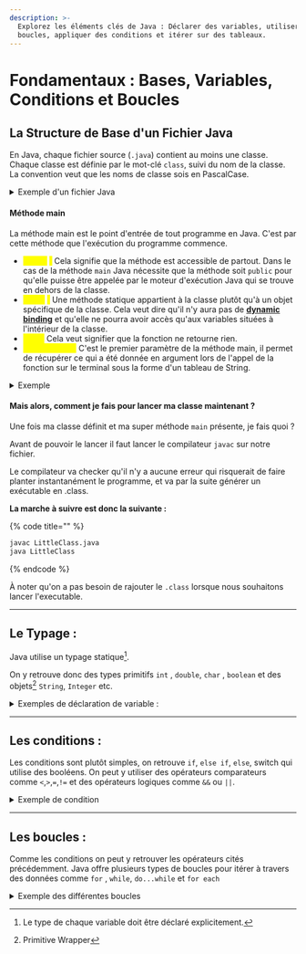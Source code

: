 ```yaml
---
description: >-
  Explorez les éléments clés de Java : Déclarer des variables, utiliser des
  boucles, appliquer des conditions et itérer sur des tableaux.
---
```


# Fondamentaux : Bases, Variables, Conditions et Boucles

## **La Structure de Base d'un Fichier Java**

En Java, chaque fichier source (`.java`) contient au moins une classe. Chaque classe est définie par le mot-clé `class`, suivi du nom de la classe. La convention veut que les noms de classe sois en PascalCase.

<details>

<summary>Exemple d'un fichier Java</summary>

{% code title="LittleClass.java" %}
```java
public class LittleClass {
    // Entrez le reste de votre code ici
}
```
{% endcode %}

</details>

#### Méthode main

La méthode main est le point d'entrée de tout programme en Java. C'est par cette méthode que l'exécution du programme commence.&#x20;

* <mark style="color:yellow;">**public**</mark> <mark style="color:yellow;">**:**</mark> Cela signifie que la méthode est accessible de partout. Dans le cas de la méthode `main` Java nécessite que la méthode soit `public` pour qu'elle puisse être appelée par le moteur d'exécution Java qui se trouve en dehors de la classe.
* <mark style="color:yellow;">**static**</mark> <mark style="color:yellow;">**:**</mark> Une méthode statique appartient à la classe plutôt qu'à un objet spécifique de la classe. Cela veut dire qu'il n'y aura pas de [**dynamic binding**](../appendicium/dynamic-binding.md) et qu'elle ne pourra avoir accès qu'aux variables situées à l'intérieur de la classe.
* <mark style="color:yellow;">**void :**</mark> Cela veut signifier que la fonction ne retourne rien.
* <mark style="color:yellow;">**String\[] args :**</mark> C'est le premier paramètre de la méthode main, il permet de récupérer ce qui a été donnée en argument lors de l'appel de la fonction sur le terminal sous la forme d'un tableau de String.&#x20;

<details>

<summary>Exemple</summary>

{% code title="LittleClass.java" %}
```java
public class LittleClass {
    public static void main(String[] args) {
        // Le code exécuté au démarrage du programme
        System.out.println("Hello World");
    }
}
```
{% endcode %}

</details>

#### Mais alors, comment je fais pour lancer ma classe maintenant ?

Une fois ma classe définit et ma super méthode `main` présente, je fais quoi ?

Avant de pouvoir le lancer il faut lancer le compilateur `javac` sur notre fichier.

Le compilateur va checker qu'il n'y a aucune erreur qui risquerait de faire planter instantanément le programme, et va par la suite générer un exécutable en .class.

**La marche à suivre est donc la suivante :**&#x20;

{% code title="" %}
```bash
javac LittleClass.java
java LittleClass
```
{% endcode %}

À noter qu'on a pas besoin de rajouter le `.class` lorsque nous souhaitons lancer l'executable.

***

## **Le Typage :**

Java utilise un typage statique[^1].&#x20;

On y retrouve donc des types primitifs `int` , `double`, `char` , `boolean` et des objets[^2] `String`, `Integer` etc.

<details>

<summary>Exemples de déclaration de variable : </summary>

```java
int maVariable = 5
double maSuperVariable = 8.3
String maVariableCool = "Hello"
```

</details>

***

## **Les conditions :**

Les conditions sont plutôt simples, on retrouve `if`, `else if`, `else`, switch qui utilise des booléens.  On peut y utiliser des opérateurs comparateurs comme  `<`,`>`,`=`,`!=` et des opérateurs logiques comme `&&` ou `||`.

<details>

<summary>Exemple de condition</summary>

```java
if ((condition && autre condition) !== (troisième condition)){
   //Reste du code
} else {
   //Reste du code
}
```

</details>

***

## **Les boucles :**&#x20;

Comme les conditions on peut y retrouver les opérateurs cités précédemment. Java offre plusieurs types de boucles pour itérer à travers des données comme `for` , `while`,  `do...while` et `for each`

<details>

<summary>Exemple des différentes boucles</summary>

#### **For**

<pre class="language-java"><code class="lang-java"><strong>//FOR
</strong><strong>for (int i = 0; i &#x3C; 5; i++) {
</strong>    // Reste du code
}
</code></pre>

***

#### **While :**

```java
int i = 0;
while (i < 5) {
    // Reste du code
    i++;
}
```

***

#### **Do While :**

```java
int i = 0;
do {
    // Reste du code
    i++;
} while (i < 5);
```

***

#### **For Each :**

```java
String[] fruits = {"pomme", "banane", "mangue"};
for (String fruit : fruits) {
    // Reste du code
}
```

</details>

[^1]: Le type de chaque variable doit être déclaré explicitement.

[^2]: Primitive Wrapper
